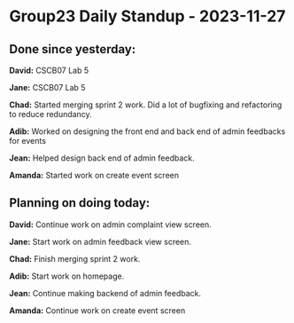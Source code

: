 # Group23 Daily Standup - 2023-11-27

## Done since yesterday:

**David:** CSCB07 Lab 5

**Jane:** CSCB07 Lab 5

**Chad:** Started merging sprint 2 work. Did a lot of bugfixing and refactoring to reduce redundancy.

**Adib:** Worked on designing the front end and back end of admin feedbacks for events

**Jean:** Helped design back end of admin feedback.

**Amanda:** Started work on create event screen

## Planning on doing today:

**David:** Continue work on admin complaint view screen.

**Jane:** Start work on admin feedback view screen.

**Chad:** Finish merging sprint 2 work.

**Adib:** Start work on homepage.

**Jean:** Continue making backend of admin feedback.

**Amanda:** Continue work on create event screen
